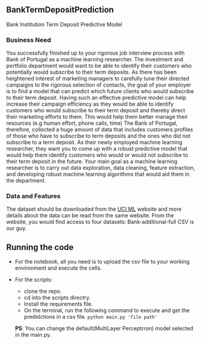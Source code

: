 ## BankTermDepositPrediction
Bank Institution Term Deposit Predictive Model

### Business Need
You successfully finished up to your rigorous job interview process with Bank of Portugal as a machine learning researcher. The investment and portfolio department would want to be able to identify their customers who potentially would subscribe to their term deposits. As there has been heightened interest of marketing managers to carefully tune their directed campaigns to the rigorous selection of contacts, the goal of your employer is to find a model that can predict which future clients who would subscribe to their term deposit. Having such an effective predictive model can help increase their campaign efficiency as they would be able to identify customers who would subscribe to their term deposit and thereby direct their marketing efforts to them. This would help them better manage their resources (e.g human effort, phone calls, time)
The Bank of Portugal, therefore, collected a huge amount of data that includes customers profiles of those who have to subscribe to term deposits and the ones who did not subscribe to a term deposit. As their newly employed machine learning researcher, they want you to come up with a robust predictive model that would help them identify customers who would or would not subscribe to their term deposit in the future.
Your main goal as a machine learning researcher is to carry out data exploration, data cleaning, feature extraction, and developing robust machine learning algorithms that would aid them in the department.

### Data and Features
The dataset should be downloaded from the [UCI ML](http://archive.ics.uci.edu/ml/datasets/Bank+Marketing)  website and more details about the data can be read from the same website. From the website, you would find access to four datasets:
Bank-additional-full CSV is our guy.


## Running the code
* For the notebook, all you need is to upload the csv file to your working environment and execute the cells.
* For the scripts: 
  * clone the repo.
  * cd into the scripts directry.
  * Install the requirements file.
  * On the terminal, run the following command to execute and get the predidctions in a csv file. ```python main.py 'file path'```
  
  **PS**: You can change the default(MultiLayer Perceptrron) model selected in the main.py.

